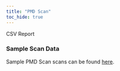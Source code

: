 ```yaml
---
title: "PMD Scan"
toc_hide: true
---
```

CSV Report

### Sample Scan Data
Sample PMD Scan scans can be found [here](https://github.com/DefectDojo/django-DefectDojo/tree/master/unittests/scans/pmd).